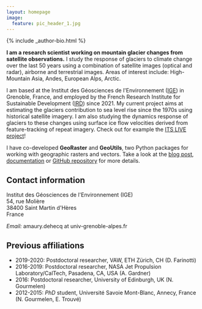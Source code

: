 ```yaml
---
layout: homepage
image:
  feature: pic_header_1.jpg
---
```


<footer role="contentinfo">
  <div class="article-author-bottom">
    {% include _author-bio.html %}
  </div>
</footer>


**I am a research scientist working on mountain glacier changes from satellite observations.** I study the response of glaciers to climate change over the last 50 years using a combination of satellite images (optical and radar), airborne and terrestrial images. Areas of interest include: High-Mountain Asia, Andes, European Alps, Arctic. 

I am based at the Institut des Géosciences de l'Environnement ([IGE](http://www.ige-grenoble.fr/)) in Grenoble, France, and employed by the French Research Institute for Sustainable Development ([IRD](www.ird.fr)) since 2021. My current project aims at estimating the glaciers contribution to sea level rise since the 1970s using historical satellite imagery. I am also studying the dynamics response of glaciers to these changes using surface ice flow velocities derived from feature-tracking of repeat imagery. Check out for example the [ITS LIVE project](https://its-live.jpl.nasa.gov/)!

I have co-developed **GeoRaster** and **GeoUtils**, two Python packages for working with geographic rasters and vectors. Take a look at the [blog post](georaster-released), [documentation](http://georaster.readthedocs.io/en/latest/) or [GitHub repository](https://github.com/geoutils/georaster) for more details.

## Contact information

Institut des Géosciences de l'Environnement (IGE)  
54, rue Molière  
38400 Saint Martin d'Hères  
France  

*Email:* amaury.dehecq at univ-grenoble-alpes.fr

## Previous affiliations

* 2019-2020: Postdoctoral researcher, VAW, ETH Zürich, CH (D. Farinotti)
* 2016-2019: Postdoctoral researcher, NASA Jet Propulsion Laboratory/CalTech, Pasadena, CA, USA  (A. Gardner)
* 2016: Postdoctoral researcher, University of Edinburgh, UK  (N. Gourmelen)
* 2012-2015: *PhD* student, Université Savoie Mont-Blanc, Annecy, France  (N. Gourmelen, E. Trouvé)
